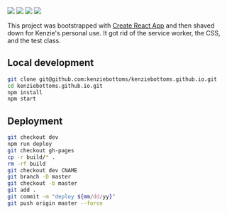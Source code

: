 ![](https://img.shields.io/badge/updated-3/24/20-green.svg)
![](https://img.shields.io/badge/react-v16.13.1-61DAFB.svg)
![](https://img.shields.io/badge/npm-v6.4.1-C12026.svg)
![](https://img.shields.io/badge/node-v10.15.3-006E00.svg)

This project was bootstrapped with [Create React App](https://github.com/facebook/create-react-app) and then shaved down for Kenzie's personal use. It got rid of the service worker, the CSS, and the test class.

## Local development

```bash
git clone git@github.com:kenziebottoms/kenziebottoms.github.io.git
cd kenziebottoms.github.io.git
npm install
npm start
```

## Deployment

```bash
git checkout dev
npm run deploy
git checkout gh-pages
cp -r build/* .
rm -rf build
git checkout dev CNAME
git branch -D master
git checkout -b master
git add .
git commit -m "deploy ${mm/dd/yy}"
git push origin master --force
```